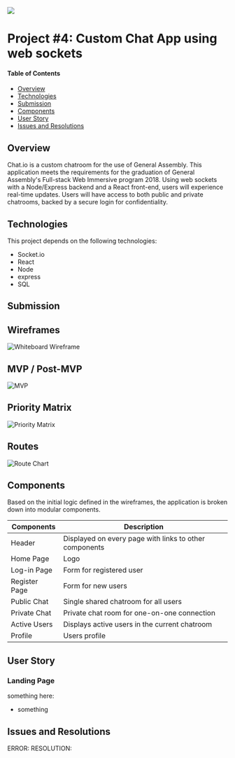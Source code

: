 ![](https://ga-dash.s3.amazonaws.com/production/assets/logo-9f88ae6c9c3871690e33280fcf557f33.png)
# Project #4: Custom Chat App using web sockets

#### Table of Contents

- [Overview](#Overview)
- [Technologies](#Technologies)
- [Submission](#Submission)
- [Components](#Components)
- [User Story](#User-Story)
- [Issues and Resolutions](#Issues-and-Resolutions)

## Overview

Chat.io is a custom chatroom for the use of General Assembly. This application meets the requirements for the graduation of General Assembly's Full-stack Web Immersive program 2018. Using web sockets with a Node/Express backend and a React front-end, users will experience real-time updates. Users will have access to both public and private chatrooms, backed by a secure login for confidentiality.


## Technologies

This project depends on the following technologies:

- Socket.io
- React
- Node
- express
- SQL

## Submission

 ## Wireframes

![Whiteboard Wireframe](./wireframe.jpg)

 ## MVP / Post-MVP

![MVP](./mvp.jpg)

 ## Priority Matrix

![Priority Matrix](./matrix.jpg)

 ## Routes

![Route Chart](./routes.jpg)

## Components

Based on the initial logic defined in the wireframes, the application is broken down into modular components.

| Components    | Description                                            |
| ------------- | ------------------------------------------------------ |
| Header        | Displayed on every page with links to other components |
| Home Page     | Logo                                                   |
| Log-in Page   | Form for registered user                               |
| Register Page | Form for new users                                     |
| Public Chat   | Single shared chatroom for all users                   |
| Private Chat  | Private chat room for one-on-one connection            |
| Active Users  | Displays active users in the current chatroom          |
| Profile       | Users profile                                          |


## User Story

### Landing Page

something here:

-   something

## Issues and Resolutions

ERROR:
RESOLUTION:
